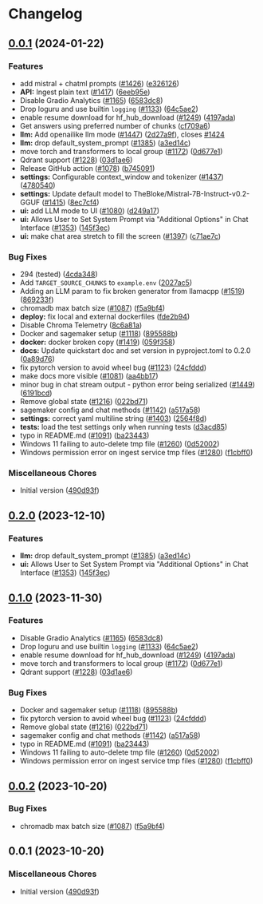 # Changelog

## [0.0.1](https://github.com/manojkumar010/IntelliSearch/compare/v0.2.0...v0.0.1) (2024-01-22)


### Features

* add mistral + chatml prompts ([#1426](https://github.com/manojkumar010/IntelliSearch/issues/1426)) ([e326126](https://github.com/manojkumar010/IntelliSearch/commit/e326126d0d4cd7e46a79f080c442c86f6dd4d24b))
* **API:** Ingest plain text ([#1417](https://github.com/manojkumar010/IntelliSearch/issues/1417)) ([6eeb95e](https://github.com/manojkumar010/IntelliSearch/commit/6eeb95ec7f17a618aaa47f5034ee5bccae02b667))
* Disable Gradio Analytics ([#1165](https://github.com/manojkumar010/IntelliSearch/issues/1165)) ([6583dc8](https://github.com/manojkumar010/IntelliSearch/commit/6583dc84c082773443fc3973b1cdf8095fa3fec3))
* Drop loguru and use builtin `logging` ([#1133](https://github.com/manojkumar010/IntelliSearch/issues/1133)) ([64c5ae2](https://github.com/manojkumar010/IntelliSearch/commit/64c5ae214a9520151c9c2d52ece535867d799367))
* enable resume download for hf_hub_download ([#1249](https://github.com/manojkumar010/IntelliSearch/issues/1249)) ([4197ada](https://github.com/manojkumar010/IntelliSearch/commit/4197ada6267c822f32c1d7ba2be6e7ce145a3404))
* Get answers using preferred number of chunks ([cf709a6](https://github.com/manojkumar010/IntelliSearch/commit/cf709a6b7a951fc333ef5a089b24179ca660469b))
* **llm:** Add openailike llm mode ([#1447](https://github.com/manojkumar010/IntelliSearch/issues/1447)) ([2d27a9f](https://github.com/manojkumar010/IntelliSearch/commit/2d27a9f956d672cb1fe715cf0acdd35c37f378a5)), closes [#1424](https://github.com/manojkumar010/IntelliSearch/issues/1424)
* **llm:** drop default_system_prompt ([#1385](https://github.com/manojkumar010/IntelliSearch/issues/1385)) ([a3ed14c](https://github.com/manojkumar010/IntelliSearch/commit/a3ed14c58f77351dbd5f8f2d7868d1642a44f017))
* move torch and transformers to local group ([#1172](https://github.com/manojkumar010/IntelliSearch/issues/1172)) ([0d677e1](https://github.com/manojkumar010/IntelliSearch/commit/0d677e10b970aec222ec04837d0f08f1631b6d4a))
* Qdrant support ([#1228](https://github.com/manojkumar010/IntelliSearch/issues/1228)) ([03d1ae6](https://github.com/manojkumar010/IntelliSearch/commit/03d1ae6d70dffdd2411f0d4e92f65080fff5a6e2))
* Release GitHub action ([#1078](https://github.com/manojkumar010/IntelliSearch/issues/1078)) ([b745091](https://github.com/manojkumar010/IntelliSearch/commit/b7450911b25b0b70528fd4b620cffb90766e3448))
* **settings:** Configurable context_window and tokenizer ([#1437](https://github.com/manojkumar010/IntelliSearch/issues/1437)) ([4780540](https://github.com/manojkumar010/IntelliSearch/commit/47805408703c23f0fd5cab52338142c1886b450b))
* **settings:** Update default model to TheBloke/Mistral-7B-Instruct-v0.2-GGUF ([#1415](https://github.com/manojkumar010/IntelliSearch/issues/1415)) ([8ec7cf4](https://github.com/manojkumar010/IntelliSearch/commit/8ec7cf49f40701a4f2156c48eb2fad9fe6220629))
* **ui:** add LLM mode to UI ([#1080](https://github.com/manojkumar010/IntelliSearch/issues/1080)) ([d249a17](https://github.com/manojkumar010/IntelliSearch/commit/d249a17c330abd122e4988d35d94bcc2df980700))
* **ui:** Allows User to Set System Prompt via "Additional Options" in Chat Interface ([#1353](https://github.com/manojkumar010/IntelliSearch/issues/1353)) ([145f3ec](https://github.com/manojkumar010/IntelliSearch/commit/145f3ec9f41c4def5abf4065a06fb0786e2d992a))
* **ui:** make chat area stretch to fill the screen ([#1397](https://github.com/manojkumar010/IntelliSearch/issues/1397)) ([c71ae7c](https://github.com/manojkumar010/IntelliSearch/commit/c71ae7cee92463bbc5ea9c434eab9f99166e1363))


### Bug Fixes

* 294 (tested) ([4cda348](https://github.com/manojkumar010/IntelliSearch/commit/4cda348cf87f56ff237e376b03732b1b47a99215))
* Add `TARGET_SOURCE_CHUNKS` to `example.env` ([2027ac5](https://github.com/manojkumar010/IntelliSearch/commit/2027ac563b6606199563632191b65f5105af8ebe))
* Adding an LLM param to fix broken generator from llamacpp ([#1519](https://github.com/manojkumar010/IntelliSearch/issues/1519)) ([869233f](https://github.com/manojkumar010/IntelliSearch/commit/869233f0e4f03dc23e5fae43cf7cb55350afdee9))
* chromadb max batch size ([#1087](https://github.com/manojkumar010/IntelliSearch/issues/1087)) ([f5a9bf4](https://github.com/manojkumar010/IntelliSearch/commit/f5a9bf4e374b2d4c76438cf8a97cccf222ec8e6f))
* **deploy:** fix local and external dockerfiles ([fde2b94](https://github.com/manojkumar010/IntelliSearch/commit/fde2b942bc03688701ed563be6d7d597c75e4e4e))
* Disable Chroma Telemetry ([8c6a81a](https://github.com/manojkumar010/IntelliSearch/commit/8c6a81a07fc9c800d53f62a33f5ae3b5247a22a6))
* Docker and sagemaker setup ([#1118](https://github.com/manojkumar010/IntelliSearch/issues/1118)) ([895588b](https://github.com/manojkumar010/IntelliSearch/commit/895588b82a06c2bc71a9e22fb840c7f6442a3b5b))
* **docker:** docker broken copy ([#1419](https://github.com/manojkumar010/IntelliSearch/issues/1419)) ([059f358](https://github.com/manojkumar010/IntelliSearch/commit/059f35840adbc3fb93d847d6decf6da32d08670c))
* **docs:** Update quickstart doc and set version in pyproject.toml to 0.2.0 ([0a89d76](https://github.com/manojkumar010/IntelliSearch/commit/0a89d76cc5ed4371ffe8068858f23dfbb5e8cc37))
* fix pytorch version to avoid wheel bug ([#1123](https://github.com/manojkumar010/IntelliSearch/issues/1123)) ([24cfddd](https://github.com/manojkumar010/IntelliSearch/commit/24cfddd60f74aadd2dade4c63f6012a2489938a1))
* make docs more visible ([#1081](https://github.com/manojkumar010/IntelliSearch/issues/1081)) ([aa4bb17](https://github.com/manojkumar010/IntelliSearch/commit/aa4bb17a2e6a797b450fa11a45e0b0528b8efecf))
* minor bug in chat stream output - python error being serialized ([#1449](https://github.com/manojkumar010/IntelliSearch/issues/1449)) ([6191bcd](https://github.com/manojkumar010/IntelliSearch/commit/6191bcdbd6e92b6f4d5995967dc196c9348c5954))
* Remove global state ([#1216](https://github.com/manojkumar010/IntelliSearch/issues/1216)) ([022bd71](https://github.com/manojkumar010/IntelliSearch/commit/022bd718e3dfc197027b1e24fb97e5525b186db4))
* sagemaker config and chat methods ([#1142](https://github.com/manojkumar010/IntelliSearch/issues/1142)) ([a517a58](https://github.com/manojkumar010/IntelliSearch/commit/a517a588c4927aa5c5c2a93e4f82a58f0599d251))
* **settings:** correct yaml multiline string ([#1403](https://github.com/manojkumar010/IntelliSearch/issues/1403)) ([2564f8d](https://github.com/manojkumar010/IntelliSearch/commit/2564f8d2bb8c4332a6a0ab6d722a2ac15006b85f))
* **tests:** load the test settings only when running tests ([d3acd85](https://github.com/manojkumar010/IntelliSearch/commit/d3acd85fe34030f8cfd7daf50b30c534087bdf2b))
* typo in README.md ([#1091](https://github.com/manojkumar010/IntelliSearch/issues/1091)) ([ba23443](https://github.com/manojkumar010/IntelliSearch/commit/ba23443a70d323cd4f9a242b33fd9dce1bacd2db))
* Windows 11 failing to auto-delete tmp file ([#1260](https://github.com/manojkumar010/IntelliSearch/issues/1260)) ([0d52002](https://github.com/manojkumar010/IntelliSearch/commit/0d520026a3d5b08a9b8487be992d3095b21e710c))
* Windows permission error on ingest service tmp files ([#1280](https://github.com/manojkumar010/IntelliSearch/issues/1280)) ([f1cbff0](https://github.com/manojkumar010/IntelliSearch/commit/f1cbff0fb7059432d9e71473cbdd039032dab60d))


### Miscellaneous Chores

* Initial version ([490d93f](https://github.com/manojkumar010/IntelliSearch/commit/490d93fdc1977443c92f6c42e57a1c585aa59430))

## [0.2.0](https://github.com/imartinez/privateGPT/compare/v0.1.0...v0.2.0) (2023-12-10)


### Features

* **llm:** drop default_system_prompt ([#1385](https://github.com/imartinez/privateGPT/issues/1385)) ([a3ed14c](https://github.com/imartinez/privateGPT/commit/a3ed14c58f77351dbd5f8f2d7868d1642a44f017))
* **ui:** Allows User to Set System Prompt via "Additional Options" in Chat Interface ([#1353](https://github.com/imartinez/privateGPT/issues/1353)) ([145f3ec](https://github.com/imartinez/privateGPT/commit/145f3ec9f41c4def5abf4065a06fb0786e2d992a))

## [0.1.0](https://github.com/imartinez/privateGPT/compare/v0.0.2...v0.1.0) (2023-11-30)


### Features

* Disable Gradio Analytics ([#1165](https://github.com/imartinez/privateGPT/issues/1165)) ([6583dc8](https://github.com/imartinez/privateGPT/commit/6583dc84c082773443fc3973b1cdf8095fa3fec3))
* Drop loguru and use builtin `logging` ([#1133](https://github.com/imartinez/privateGPT/issues/1133)) ([64c5ae2](https://github.com/imartinez/privateGPT/commit/64c5ae214a9520151c9c2d52ece535867d799367))
* enable resume download for hf_hub_download ([#1249](https://github.com/imartinez/privateGPT/issues/1249)) ([4197ada](https://github.com/imartinez/privateGPT/commit/4197ada6267c822f32c1d7ba2be6e7ce145a3404))
* move torch and transformers to local group ([#1172](https://github.com/imartinez/privateGPT/issues/1172)) ([0d677e1](https://github.com/imartinez/privateGPT/commit/0d677e10b970aec222ec04837d0f08f1631b6d4a))
* Qdrant support ([#1228](https://github.com/imartinez/privateGPT/issues/1228)) ([03d1ae6](https://github.com/imartinez/privateGPT/commit/03d1ae6d70dffdd2411f0d4e92f65080fff5a6e2))


### Bug Fixes

* Docker and sagemaker setup ([#1118](https://github.com/imartinez/privateGPT/issues/1118)) ([895588b](https://github.com/imartinez/privateGPT/commit/895588b82a06c2bc71a9e22fb840c7f6442a3b5b))
* fix pytorch version to avoid wheel bug ([#1123](https://github.com/imartinez/privateGPT/issues/1123)) ([24cfddd](https://github.com/imartinez/privateGPT/commit/24cfddd60f74aadd2dade4c63f6012a2489938a1))
* Remove global state ([#1216](https://github.com/imartinez/privateGPT/issues/1216)) ([022bd71](https://github.com/imartinez/privateGPT/commit/022bd718e3dfc197027b1e24fb97e5525b186db4))
* sagemaker config and chat methods ([#1142](https://github.com/imartinez/privateGPT/issues/1142)) ([a517a58](https://github.com/imartinez/privateGPT/commit/a517a588c4927aa5c5c2a93e4f82a58f0599d251))
* typo in README.md ([#1091](https://github.com/imartinez/privateGPT/issues/1091)) ([ba23443](https://github.com/imartinez/privateGPT/commit/ba23443a70d323cd4f9a242b33fd9dce1bacd2db))
* Windows 11 failing to auto-delete tmp file ([#1260](https://github.com/imartinez/privateGPT/issues/1260)) ([0d52002](https://github.com/imartinez/privateGPT/commit/0d520026a3d5b08a9b8487be992d3095b21e710c))
* Windows permission error on ingest service tmp files ([#1280](https://github.com/imartinez/privateGPT/issues/1280)) ([f1cbff0](https://github.com/imartinez/privateGPT/commit/f1cbff0fb7059432d9e71473cbdd039032dab60d))

## [0.0.2](https://github.com/imartinez/privateGPT/compare/v0.0.1...v0.0.2) (2023-10-20)


### Bug Fixes

* chromadb max batch size ([#1087](https://github.com/imartinez/privateGPT/issues/1087)) ([f5a9bf4](https://github.com/imartinez/privateGPT/commit/f5a9bf4e374b2d4c76438cf8a97cccf222ec8e6f))

## 0.0.1 (2023-10-20)

### Miscellaneous Chores

* Initial version ([490d93f](https://github.com/imartinez/privateGPT/commit/490d93fdc1977443c92f6c42e57a1c585aa59430))
